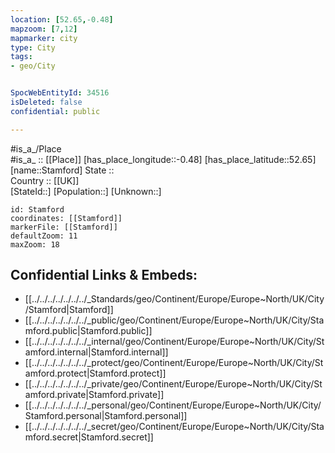 ```yaml
---
location: [52.65,-0.48] 
mapzoom: [7,12] 
mapmarker: city 
type: City
tags:
- geo/City


SpocWebEntityId: 34516
isDeleted: false
confidential: public

---
```

#is_a_/Place  
#is_a_ :: [[Place]] 
[has_place_longitude::-0.48] 
[has_place_latitude::52.65] 
[name::Stamford] 
State ::  
Country :: [[UK]]  
[StateId::] 
[Population::] 
[Unknown::] 


```leaflet
id: Stamford
coordinates: [[Stamford]] 
markerFile: [[Stamford]] 
defaultZoom: 11 
maxZoom: 18
```


## Confidential Links & Embeds: 
- [[../../../../../../../_Standards/geo/Continent/Europe/Europe~North/UK/City/Stamford|Stamford]] 
- [[../../../../../../../_public/geo/Continent/Europe/Europe~North/UK/City/Stamford.public|Stamford.public]] 
- [[../../../../../../../_internal/geo/Continent/Europe/Europe~North/UK/City/Stamford.internal|Stamford.internal]] 
- [[../../../../../../../_protect/geo/Continent/Europe/Europe~North/UK/City/Stamford.protect|Stamford.protect]] 
- [[../../../../../../../_private/geo/Continent/Europe/Europe~North/UK/City/Stamford.private|Stamford.private]] 
- [[../../../../../../../_personal/geo/Continent/Europe/Europe~North/UK/City/Stamford.personal|Stamford.personal]] 
- [[../../../../../../../_secret/geo/Continent/Europe/Europe~North/UK/City/Stamford.secret|Stamford.secret]] 

